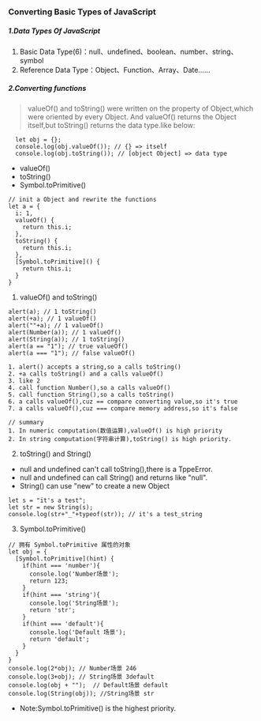 ### Converting Basic Types of JavaScript
##### 1.Data Types Of JavaScript
1. Basic Data Type(6)：null、undefined、boolean、number、string、symbol
2. Reference Data Type：Object、Function、Array、Date……
##### 2.Converting functions
> valueOf() and toString() were written on the property of Object,which were oriented by every Object.
And valueOf() returns the Object itself,but toString() returns the data type.like below:
```
  let obj = {};
  console.log(obj.valueOf()); // {} => itself
  console.log(obj.toString()); // [object Object] => data type
``` 
- valueOf()
- toString()
- Symbol.toPrimitive()
```
// init a Object and rewrite the functions
let a = {
  i: 1,
  valueOf() {
    return this.i;
  },
  toString() {
    return this.i;
  },
  [Symbol.toPrimitive]() {
    return this.i;
  } 
}
```
1. valueOf() and toString()
```
alert(a); // 1 toString()
alert(+a); // 1 valueOf()
alert(""+a); // 1 valueOf()
alert(Number(a)); // 1 valueOf()
alert(String(a)); // 1 toString()
alert(a == "1"); // true valueOf()
alert(a === "1"); // false valueOf()
```
```
1. alert() accepts a string,so a calls toString()
2. +a calls toString() and a calls valueOf()
3. like 2
4. call function Number(),so a calls valueOf()
5. call function String(),so a calls toString()
6. a calls valueOf(),cuz == compare converting value,so it's true
7. a calls valueOf(),cuz === compare memory address,so it's false
```
```
// summary
1. In numeric computation(数值运算),valueOf() is high priority
2. In string computation(字符串计算),toString() is high priority.
```
2. toString() and String()
- null and undefined can't call toString(),there is a TppeError.
- null and undefined can call String() and returns like "null".
- String() can use "new" to create a new Object
```
let s = "it's a test";
let str = new String(s);
console.log(str+"_"+typeof(str)); // it's a test_string
``` 
3. Symbol.toPrimitive()
```
// 拥有 Symbol.toPrimitive 属性的对象
let obj = {
  [Symbol.toPrimitive](hint) {
    if(hint === 'number'){
      console.log('Number场景');
      return 123;
    }
    if(hint === 'string'){
      console.log('String场景');
      return 'str';
    }
    if(hint === 'default'){
      console.log('Default 场景');
      return 'default';
    }
  }
}
console.log(2*obj); // Number场景 246
console.log(3+obj); // String场景 3default
console.log(obj + "");  // Default场景 default
console.log(String(obj)); //String场景 str
```
- Note:Symbol.toPrimitive() is the highest priority.


